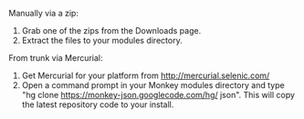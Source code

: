 Manually via a zip:

  1. Grab one of the zips from the Downloads page.
  1. Extract the files to your modules directory.

From trunk via Mercurial:

  1. Get Mercurial for your platform from http://mercurial.selenic.com/
  1. Open a command prompt in your Monkey modules directory and type "hg clone https://monkey-json.googlecode.com/hg/ json". This will copy the latest repository code to your install.